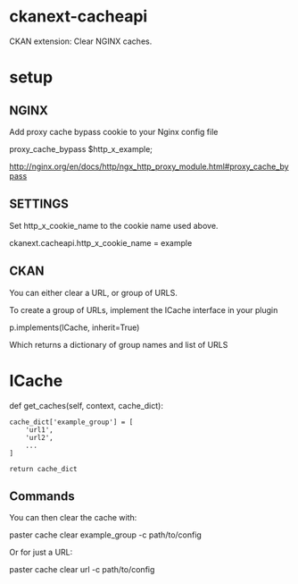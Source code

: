 ckanext-cacheapi
================

CKAN extension: Clear NGINX caches.

setup
=====

NGINX
-----

Add proxy cache bypass cookie to your Nginx config file

proxy_cache_bypass $http_x_example;

http://nginx.org/en/docs/http/ngx_http_proxy_module.html#proxy_cache_bypass

SETTINGS
--------

Set http_x_cookie_name to the cookie name used above.
 
ckanext.cacheapi.http_x_cookie_name = example

CKAN
----

You can either clear a URL, or group of URLS. 

To create a group of URLs, implement the ICache interface in your plugin

p.implements(ICache, inherit=True)

Which returns a dictionary of group names and list of URLS

# ICache
def get_caches(self, context, cache_dict):

    cache_dict['example_group'] = [
        'url1',
        'url2',
        ...
    ]
    
    return cache_dict
    
Commands
--------

You can then clear the cache with:

paster cache clear example_group -c path/to/config

Or for just a URL:

paster cache clear url -c path/to/config